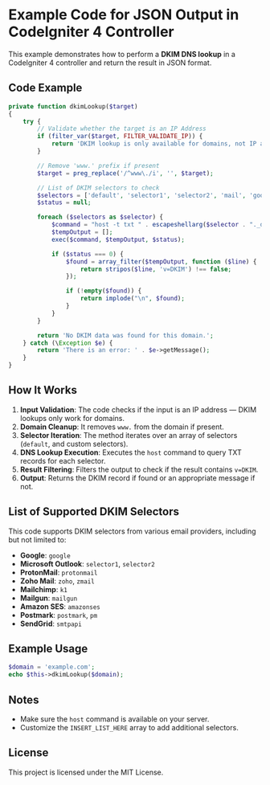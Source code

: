 # Example Code for JSON Output in CodeIgniter 4 Controller

This example demonstrates how to perform a **DKIM DNS lookup** in a CodeIgniter 4 controller and return the result in JSON format.

## Code Example

```php
private function dkimLookup($target)
{
    try {
        // Validate whether the target is an IP Address
        if (filter_var($target, FILTER_VALIDATE_IP)) {
            return 'DKIM lookup is only available for domains, not IP addresses.';
        }

        // Remove 'www.' prefix if present
        $target = preg_replace('/^www\./i', '', $target);

        // List of DKIM selectors to check
        $selectors = ['default', 'selector1', 'selector2', 'mail', 'google', 'k1', 'smtpapi', 's1', 'protonmail', 'zoho', 'zmail', 'selector', 's2048', 's1024', 'krs', 'smtp', 'mx', 'dkim', 'email', 'mailchimp', 'news', 'mailgun', 'amazonses', 'selector3', 'selector4', 'selector5', 'postmark', 'pm', 's', 's2', 's3', 's4', 's5', 'keys', 'dk', 'mx1', 'mx2', 'mx3', 'mx4', 'cloud', 'key1', 'key2', 'key3', 'selector6', 'selector7', 'selector8', 'selector9', 'selector10'];
        $status = null;

        foreach ($selectors as $selector) {
            $command = "host -t txt " . escapeshellarg($selector . "._domainkey." . $target);
            $tempOutput = [];
            exec($command, $tempOutput, $status);

            if ($status === 0) {
                $found = array_filter($tempOutput, function ($line) {
                    return stripos($line, 'v=DKIM') !== false;
                });

                if (!empty($found)) {
                    return implode("\n", $found);
                }
            }
        }

        return 'No DKIM data was found for this domain.';
    } catch (\Exception $e) {
        return 'There is an error: ' . $e->getMessage();
    }
}
```

## How It Works
1. **Input Validation**: The code checks if the input is an IP address — DKIM lookups only work for domains.
2. **Domain Cleanup**: It removes `www.` from the domain if present.
3. **Selector Iteration**: The method iterates over an array of selectors (`default`, and custom selectors).
4. **DNS Lookup Execution**: Executes the `host` command to query TXT records for each selector.
5. **Result Filtering**: Filters the output to check if the result contains `v=DKIM`.
6. **Output**: Returns the DKIM record if found or an appropriate message if not.

## List of Supported DKIM Selectors
This code supports DKIM selectors from various email providers, including but not limited to:

- **Google**: `google`
- **Microsoft Outlook**: `selector1`, `selector2`
- **ProtonMail**: `protonmail`
- **Zoho Mail**: `zoho`, `zmail`
- **Mailchimp**: `k1`
- **Mailgun**: `mailgun`
- **Amazon SES**: `amazonses`
- **Postmark**: `postmark`, `pm`
- **SendGrid**: `smtpapi`

## Example Usage
```php
$domain = 'example.com';
echo $this->dkimLookup($domain);
```

## Notes
- Make sure the `host` command is available on your server.
- Customize the `INSERT_LIST_HERE` array to add additional selectors.

## License
This project is licensed under the MIT License.


